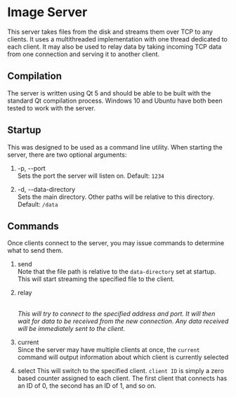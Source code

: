 # Image Server
This server takes files from the disk and streams them over TCP to any clients.
It uses a multithreaded implementation with one thread dedicated to each client.
It may also be used to relay data by taking incoming TCP data from one connection and serving it to another client.

## Compilation
The server is written using Qt 5 and should be able to be built with the
standard Qt compilation process. Windows 10 and Ubuntu have both been tested to work with the server.

## Startup
This was designed to be used as a command line utility. When starting the server, there are two optional arguments:

1. -p, --port <port number>  
    Sets the port the server will listen on. Default: `1234`

2. -d, --data-directory <directory path>  
    Sets the main directory. Other paths will be relative to this directory. Default: `/data`

## Commands
Once clients connect to the server, you may issue commands to determine what to send them.
1. send <file path>  
	Note that the file path is relative to the `data-directory` set at startup. This will start streaming the
	specified file to the client.

2. relay <address> <port number>  
	This will try to connect to the specified address and port. It will then wait for data to be received from
	the new connection. Any data received will be immediately sent to the client.
	
3. current  
	Since the server may have multiple clients at once, the `current` command will output information about
	which client is currently selected
	
4. select <client ID>
	This will switch to the specified client. `client ID` is simply a zero based counter assigned to each client.
	The first client that connects has an ID of 0, the second has an ID of 1, and so on. 